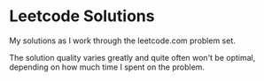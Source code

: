 # Leetcode Solutions

My solutions as I work through the leetcode.com problem set.

The solution quality varies greatly and quite often won't be optimal, depending on how much time I spent on the problem.

